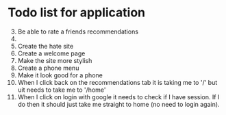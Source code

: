 # Todo list for application

3. Be able to rate a friends recommendations
4.
5. Create the hate site
6. Create a welcome page
7. Make the site more stylish
8. Create a phone menu
9. Make it look good for a phone
10. When I click back on the recommendations tab it is taking me to '/' but uit needs to take me to '/home'
11. When I click on login with google it needs to check if I have session. If I do then it should just take me straight to home (no need to login again).
